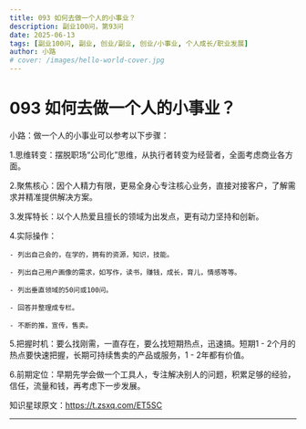 ```yaml
---
title: 093 如何去做一个人的小事业？
description: 副业100问，第93问
date: 2025-06-13
tags: [副业100问, 副业, 创业/副业, 创业/小事业, 个人成长/职业发展]
author: 小路
# cover: /images/hello-world-cover.jpg
---
```


<!-- <div class="breadcrumb">
当前位置：<a href="/">首页</a> / <a href="/posts/">博客文章</a> / <a href="/tags/#副业100问">副业100问</a> / 093  如何去做一个人的小事业？
</div> -->

# 093  如何去做一个人的小事业？

<!-- <div class="post-meta">
2022-05-14 23:59:00 &nbsp; 小路 &nbsp; 原创 &nbsp; 阅读量：8281
</div> -->

小路：做一个人的小事业可以参考以下步骤：

1.思维转变：摆脱职场“公司化”思维，从执行者转变为经营者，全面考虑商业各方面。

2.聚焦核心：因个人精力有限，更易全身心专注核心业务，直接对接客户，了解需求并精准提供解决方案。

3.发挥特长：以个人热爱且擅长的领域为出发点，更有动力坚持和创新。

4.实际操作：

    - 列出自己会的，在学的，拥有的资源，知识，技能。

    - 列出自己用户画像的需求，如写作，读书，赚钱，成长，育儿，情感等等。

    - 列出垂直领域的50问或100问。

    - 回答并整理成专栏。

    - 不断的推，宣传，售卖。

5.把握时机：要么找刚需，一直存在，要么找短期热点，迅速搞。短期1 - 2个月的热点要快速把握，长期可持续售卖的产品或服务，1 - 2年都有价值。

6.前期定位：早期先学会做一个工具人，专注解决别人的问题，积累足够的经验，信任，流量和钱，再考虑下一步发展。

知识星球原文：https://t.zsxq.com/ET5SC

---